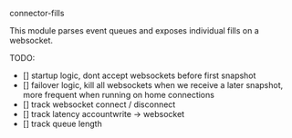 connector-fills

This module parses event queues and exposes individual fills on a websocket.

TODO:

- [] startup logic, dont accept websockets before first snapshot
- [] failover logic, kill all websockets when we receive a later snapshot, more
  frequent when running on home connections
- [] track websocket connect / disconnect
- [] track latency accountwrite -> websocket
- [] track queue length

